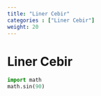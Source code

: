 ```yaml
---
title: "Liner Cebir"
categories : ["Liner Cebir"]
weight: 20
---
```


# Liner Cebir

```python
import math
math.sin(90)
```
